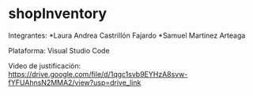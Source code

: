 ﻿# shopInventory
 Integrantes:
   *Laura Andrea Castrillón Fajardo 
   *Samuel Martinez Arteaga

Plataforma: Visual Studio Code

Video de justificación: https://drive.google.com/file/d/1qgc1svb9EYHzA8svw-fYFUAhnsN2MMA2/view?usp=drive_link 

